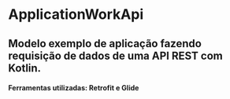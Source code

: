 # ApplicationWorkApi
## Modelo exemplo de aplicação fazendo requisição de dados de uma API REST com Kotlin.
#### Ferramentas utilizadas: Retrofit e Glide
